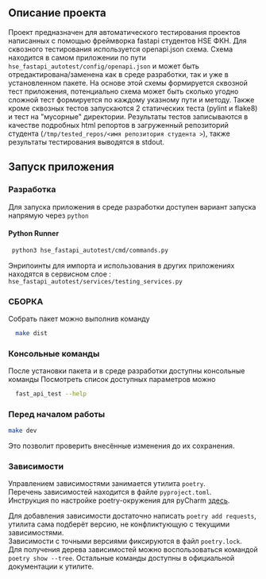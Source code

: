 ## Описание проекта

Проект предназначен для автоматического тестирования проектов написанных с помощью
фреймворка fastapi студентов HSE ФКН.
Для сквозного тестирования используется openapi.json схема.
Схема находится в самом приложении по пути ` hse_fastapi_autotest/config/openapi.json`
и может быть отредактирована/заменена как в среде разработки, так и уже в установленном пакете.
На основе этой схемы формируется сквозной тест приложения, 
потенциально схема может быть сколько угодно сложной тест формируется по каждому указному пути и методу.
Также кроме сквозных тестов запускаются 2 статических теста (pylint и flake8) и тест на "мусорные" директории.
Результаты тестов записываются в качестве подробных html репортов в загруженный репозиторий студента 
(`/tmp/tested_repos/<имя репозитория студента >`), также результаты тестирования выводятся в stdout.

## Запуск приложения

### Разработка

Для запуска приложения в среде разработки доступен вариант запуска напрямую через `python`

#### Python Runner

```bash
 python3 hse_fastapi_autotest/cmd/commands.py
```

Энрипоинты для импорта и использования в других
приложениях находятся в сервисном слое :` hse_fastapi_autotest/services/testing_services.py`

### СБОРКА

Собрать пакет можно выполнив команду

```bash
  make dist
```

### Консольные команды

После установки пакета и в среде разработки доступны консольные команды
Посмотреть список доступных параметров можно

```bash
  fast_api_test --help 
```

### Перед началом работы

```bash
make dev
```

Это позволит проверить внесённые изменения до их сохранения.

### Зависимости

Управлением зависимостями занимается утилита `poetry`. \
Перечень зависимостей находится в файле `pyproject.toml`. \
Инструкция по настройке poetry-окружения для
pyCharm [здесь](https://www.jetbrains.com/help/pycharm/poetry.html).

Для добавления зависимости достаточно написать `poetry add requests`, утилита сама подберёт версию,
не конфликтующую с текущими зависимостями. \
Зависимости с точными версиями фиксируются в файл `poetry.lock`. \
Для получения дерева зависимостей можно воспользоваться командой `poetry show --tree`. Остальные
команды доступны в официальной документации к утилите.

